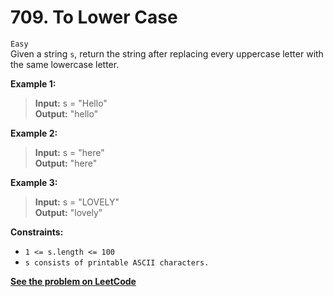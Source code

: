 # 709. To Lower Case

`Easy` <br />
Given a string `s`, return the string after replacing every uppercase letter with the same lowercase letter.

**Example 1:**

> **Input:** s = "Hello" <br />
> **Output:** "hello"

**Example 2:**

> **Input:** s = "here" <br />
> **Output:** "here"

**Example 3:**

> **Input:** s = "LOVELY" <br />
> **Output:** "lovely"

**Constraints:**

- `1 <= s.length <= 100`
- `s consists of printable ASCII characters.`

[**See the problem on LeetCode**](https://leetcode.com/problems/to-lower-case/)